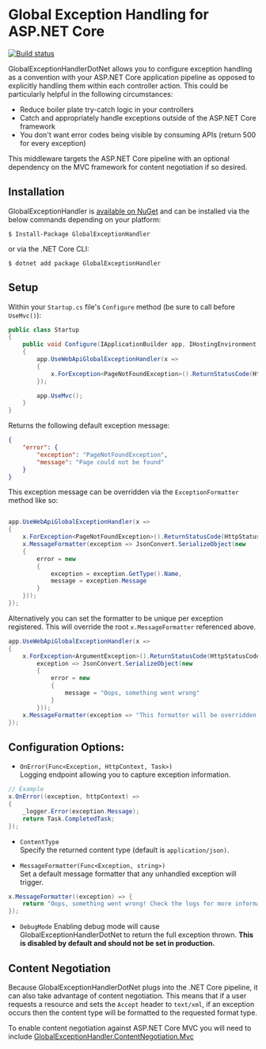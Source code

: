 # Global Exception Handling for ASP.NET Core

[![Build status](https://ci.appveyor.com/api/projects/status/kdbepiak0m6olxw7?svg=true)](https://ci.appveyor.com/project/JoeMighty/globalexceptionhandlerdotnet)

GlobalExceptionHandlerDotNet allows you to configure exception handling as a convention with your ASP.NET Core application pipeline as opposed to explicitly handling them within each controller action. This could be particularly helpful in the following circumstances:

- Reduce boiler plate try-catch logic in your controllers
- Catch and appropriately handle exceptions outside of the ASP.NET Core framework
- You don't want error codes being visible by consuming APIs (return 500 for every exception)

This middleware targets the ASP.NET Core pipeline with an optional dependency on the MVC framework for content negotiation if so desired.

## Installation

GlobalExceptionHandler is [available on NuGet](https://www.nuget.org/packages/GlobalExceptionHandler/) and can be installed via the below commands depending on your platform:

```
$ Install-Package GlobalExceptionHandler
```
or via the .NET Core CLI:

```
$ dotnet add package GlobalExceptionHandler
```

## Setup

Within your `Startup.cs` file's `Configure` method (be sure to call before `UseMvc()`):

```csharp
public class Startup
{
    public void Configure(IApplicationBuilder app, IHostingEnvironment env)
    {
        app.UseWebApiGlobalExceptionHandler(x =>
        {
            x.ForException<PageNotFoundException>().ReturnStatusCode(HttpStatusCode.NotFound);
        });

        app.UseMvc();
    }
}
```

Returns the following default exception message:

```json
{
    "error": {
        "exception": "PageNotFoundException",
        "message": "Page could not be found"
    }
}
```

This exception message can be overridden via the `ExceptionFormatter` method like so:

```csharp

app.UseWebApiGlobalExceptionHandler(x =>
{
    x.ForException<PageNotFoundException>().ReturnStatusCode(HttpStatusCode.NotFound);
    x.MessageFormatter(exception => JsonConvert.SerializeObject(new
    {
        error = new
        {
            exception = exception.GetType().Name,
            message = exception.Message
        }
    }));
});
```

Alternatively you can set the formatter to be unique per exception registered. This will override the root `x.MessageFormatter` referenced above.

```csharp
app.UseWebApiGlobalExceptionHandler(x =>
{
    x.ForException<ArgumentException>().ReturnStatusCode(HttpStatusCode.BadRequest).UsingMessageFormatter(
        exception => JsonConvert.SerializeObject(new
        {
            error = new
            {
                message = "Oops, something went wrong"
            }
        }));
    x.MessageFormatter(exception => "This formatter will be overridden when an ArgumentException is thrown");
});
```

## Configuration Options:

- `OnError(Func<Exception, HttpContext, Task>)`  
Logging endpoint allowing you to capture exception information.
```csharp
// Example
x.OnError((exception, httpContext) =>
{
    _logger.Error(exception.Message);
    return Task.CompletedTask;
});
```

- `ContentType`  
Specify the returned content type (default is `application/json)`.

- `MessageFormatter(Func<Exception, string>)`  
Set a default message formatter that any unhandled exception will trigger.

```csharp
x.MessageFormatter((exception) => {
    return "Oops, something went wrong! Check the logs for more information.";
});
```

- `DebugMode`
Enabling debug mode will cause GlobalExceptionHandlerDotNet to return the full exception thrown. **This is disabled by default and should not be set in production.**

## Content Negotiation

Because GlobalExceptionHandlerDotNet plugs into the .NET Core pipeline, it can also take advantage of content negotiation. This means that if a user requests a resource and sets the `Accept` header to `text/xml`, if an exception occurs then the content type will be formatted to the requested format type.

To enable content negotiation against ASP.NET Core MVC you will need to include [GlobalExceptionHandler.ContentNegotiation.Mvc](#)
